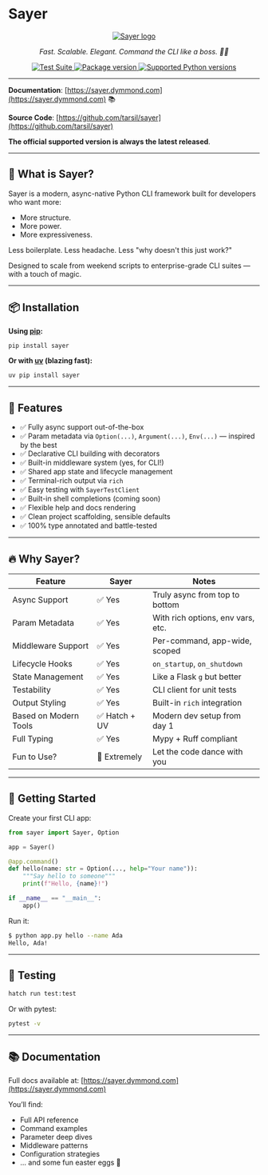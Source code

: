 # Sayer

<p align="center">
  <a href="https://sayer.dymmond.com"><img src="https://res.cloudinary.com/tarsild/image/upload/v1747661493/packages/Sayer/Logo/w8bq4nqcphyd99kns0wl.svg" alt='Sayer logo'></a>
</p>

<p align="center">
    <em>Fast. Scalable. Elegant. Command the CLI like a boss. 🧙‍♂️</em>
</p>

<p align="center">
<a href="https://github.com/dymmond/sayer/actions/workflows/test-suite.yml/badge.svg?event=push&branch=main" target="_blank">
    <img src="https://github.com/dymmond/sayer/actions/workflows/test-suite.yml/badge.svg?event=push&branch=main" alt="Test Suite">
</a>

<a href="https://pypi.org/project/sayer" target="_blank">
    <img src="https://img.shields.io/pypi/v/sayer?color=%2334D058&label=pypi%20package" alt="Package version">
</a>

<a href="https://pypi.org/project/sayer" target="_blank">
    <img src="https://img.shields.io/pypi/pyversions/sayer.svg?color=%2334D058" alt="Supported Python versions">
</a>
</p>

---

**Documentation**: [https://sayer.dymmond.com](https://sayer.dymmond.com) 📚

**Source Code**: [https://github.com/tarsil/sayer](https://github.com/tarsil/sayer)

**The official supported version is always the latest released**.

---

## 🤔 What is Sayer?

Sayer is a modern, async-native Python CLI framework built for developers who want more:

- More structure.
- More power.
- More expressiveness.

Less boilerplate. Less headache. Less "why doesn't this just work?"

Designed to scale from weekend scripts to enterprise-grade CLI suites — with a touch of magic.

---

## 📦 Installation

**Using [pip](https://pip.pypa.io/):**

```bash
pip install sayer
```

**Or with [uv](https://github.com/astral-sh/uv) (blazing fast):**

```bash
uv pip install sayer
```

---

## 🧩 Features

* ✅ Fully async support out-of-the-box
* ✅ Param metadata via `Option(...)`, `Argument(...)`, `Env(...)` — inspired by the best
* ✅ Declarative CLI building with decorators
* ✅ Built-in middleware system (yes, for CLI!)
* ✅ Shared app state and lifecycle management
* ✅ Terminal-rich output via `rich`
* ✅ Easy testing with `SayerTestClient`
* ✅ Built-in shell completions (coming soon)
* ✅ Flexible help and docs rendering
* ✅ Clean project scaffolding, sensible defaults
* ✅ 100% type annotated and battle-tested

---

## 🔥 Why Sayer?

| Feature               | Sayer        | Notes                             |
| --------------------- | ------------ | --------------------------------- |
| Async Support         | ✅ Yes        | Truly async from top to bottom    |
| Param Metadata        | ✅ Yes        | With rich options, env vars, etc. |
| Middleware Support    | ✅ Yes        | Per-command, app-wide, scoped     |
| Lifecycle Hooks       | ✅ Yes        | `on_startup`, `on_shutdown`       |
| State Management      | ✅ Yes        | Like a Flask `g` but better       |
| Testability           | ✅ Yes        | CLI client for unit tests         |
| Output Styling        | ✅ Yes        | Built-in `rich` integration       |
| Based on Modern Tools | ✅ Hatch + UV | Modern dev setup from day 1       |
| Full Typing           | ✅ Yes        | Mypy + Ruff compliant             |
| Fun to Use?           | 🕺 Extremely | Let the code dance with you       |

---

## 🚀 Getting Started

Create your first CLI app:

```python
from sayer import Sayer, Option

app = Sayer()

@app.command()
def hello(name: str = Option(..., help="Your name")):
    """Say hello to someone"""
    print(f"Hello, {name}!")

if __name__ == "__main__":
    app()
```

Run it:

```bash
$ python app.py hello --name Ada
Hello, Ada!
```

---

## 🧪 Testing

```bash
hatch run test:test
```

Or with pytest:

```bash
pytest -v
```

---

## 📚 Documentation

Full docs available at: [https://sayer.dymmond.com](https://sayer.dymmond.com)

You’ll find:

* Full API reference
* Command examples
* Parameter deep dives
* Middleware patterns
* Configuration strategies
* ... and some fun easter eggs 🐣
